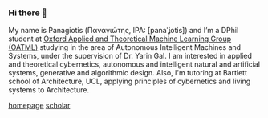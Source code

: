 ### Hi there 👋

My name is Panagiotis (Παναγιώτης, IPA: [panaˈʝotis]) and I’m a DPhil student at [Oxford Applied and Theoretical Machine Learning Group (OATML)](https://oatml.cs.ox.ac.uk/)  studying in the area of Autonomous Intelligent Machines and Systems, under the supervision of Dr. Yarin Gal. I am interested in applied and theoretical cybernetics, autonomous and intelligent natural and artificial systems, generative and algorithmic design. Also, I'm tutoring at Bartlett school of Architecture, UCL, applying principles of cybernetics and living systems to Architecture.

[homepage](https://ptigas.com)
[scholar](https://scholar.google.com/citations?hl=en&user=E9ITYW0AAAAJ&view_op=list_works&sortby=pubdate)

<!--
**ptigas/ptigas** is a ✨ _special_ ✨ repository because its `README.md` (this file) appears on your GitHub profile.

Here are some ideas to get you started:

- 🔭 I’m currently working on ...
- 🌱 I’m currently learning ...
- 👯 I’m looking to collaborate on ...
- 🤔 I’m looking for help with ...
- 💬 Ask me about ...
- 📫 How to reach me: ...
- 😄 Pronouns: ...
- ⚡ Fun fact: ...
-->

